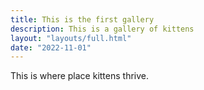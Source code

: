 ```yaml
---
title: This is the first gallery
description: This is a gallery of kittens
layout: "layouts/full.html"
date: "2022-11-01"
---
```



This is where place kittens thrive.
